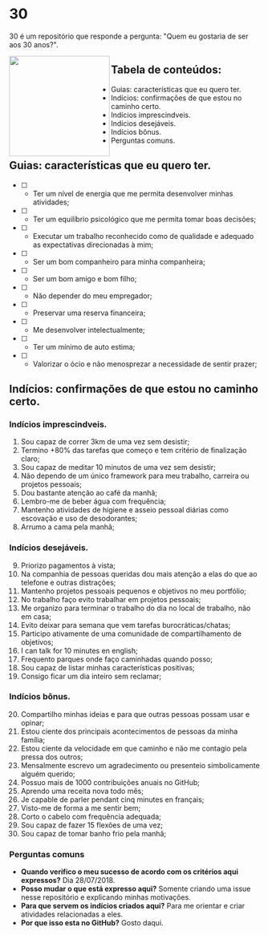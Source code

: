# 30

30 é um repositório que responde a pergunta: "Quem eu gostaria de ser aos 30 anos?".

<img src="https://i.ytimg.com/vi/Sk_K8wJcwCg/hqdefault.jpg" align="left" height="200">

## Tabela de conteúdos: 
* Guias: características que eu quero ter.
* Indícios: confirmações de que estou no caminho certo.
* Indícios imprescindveis.
* Indícios desejáveis.
* Indícios bônus.
* Perguntas comuns.

## Guias: características que eu quero ter.

* [ ] - Ter um nível de energia que me permita desenvolver minhas atividades;
* [ ] - Ter um equilíbrio psicológico que me permita tomar boas decisões;
* [ ] - Executar um trabalho reconhecido como de qualidade e adequado as expectativas direcionadas à mim;
* [ ] - Ser um bom companheiro para minha companheira;
* [ ] - Ser um bom amigo e bom filho;
* [ ] - Não depender do meu empregador;
* [ ] - Preservar uma reserva financeira;
* [ ] - Me desenvolver intelectualmente;
* [ ] - Ter um mínimo de auto estima;
* [ ] - Valorizar o ócio e não menosprezar a necessidade de sentir prazer;

## Indícios: confirmações de que estou no caminho certo.

### Indícios imprescindveis.

1. Sou capaz de correr 3km de uma vez sem desistir;
2. Termino +80% das tarefas que começo e tem critério de finalização claro;
3. Sou capaz de meditar 10 minutos de uma vez sem desistir;
4. Não dependo de um único framework para meu trabalho, carreira ou projetos pessoais;
5. Dou bastante atenção ao café da manhã;
6. Lembro-me de beber água com frequência;
7. Mantenho atividades de higiene e asseio pessoal diárias como escovação e uso de desodorantes;
8. Arrumo a cama pela manhã;

### Indícios desejáveis.

9. Priorizo pagamentos à vista;
10. Na companhia de pessoas queridas dou mais atenção a elas do que ao telefone e outras distrações;
11. Mantenho projetos pessoais pequenos e objetivos no meu portfólio;
12. No trabalho faço evito trabalhar em projetos pessoais;
13. Me organizo para terminar o trabalho do dia no local de trabalho, não em casa;
14. Evito deixar para semana que vem tarefas burocráticas/chatas;
15. Participo ativamente de uma comunidade de compartilhamento de objetivos;
16. I can talk for 10 minutes en english;
17. Frequento parques onde faço caminhadas quando posso;
18. Sou capaz de listar minhas características positivas;
19. Consigo ficar um dia inteiro sem reclamar;

### Indícios bônus.

20. Compartilho minhas ideias e para que outras pessoas possam usar e opinar;
21. Estou ciente dos principais acontecimentos de pessoas da minha família;
22. Estou ciente da velocidade em que caminho e não me contagio pela pressa dos outros;
23. Mensalmente escrevo um agradecimento ou presenteio simbolicamente alguém querido;
24. Possuo mais de 1000 contribuições anuais no GitHub;
25. Aprendo uma receita nova todo mês;
26. Je capable de parler pendant cinq minutes en français;
27. Visto-me de forma a me sentir bem;
28. Corto o cabelo com frequência adequada;
29. Sou capaz de fazer 15 flexões de uma vez;
30. Sou capaz de tomar banho frio pela manhã;

### Perguntas comuns

* **Quando verifico o meu sucesso de acordo com os critérios aqui expressos?** Dia 28/07/2018.
* **Posso mudar o que está expresso aqui?** Somente criando uma issue nesse repositório e explicando minhas motivações.
* **Para que servem os indícios criados aqui?** Para me orientar e criar atividades relacionadas a eles.
* **Por que isso esta no GitHub?** Gosto daqui. 
